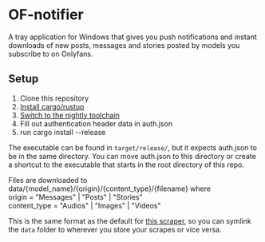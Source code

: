 # OF-notifier
A tray application for Windows that gives you push notifications and instant downloads of new posts, messages and stories posted by models you subscribe to on Onlyfans.

## Setup
1. Clone this repository
2. [Install cargo/rustup](https://www.rust-lang.org/tools/install)
3. [Switch to the nightly toolchain](https://rust-lang.github.io/rustup/concepts/channels.html)
4. Fill out authentication header data in auth.json
5. run cargo install --release

The executable can be found in `target/release/`, but it expects auth.json to be in the same directory. You can move auth.json to this directory or create a shortcut to the executable that starts in the root directory of this repo.

Files are downloaded to data/{model_name}/{origin}/{content_type}/{filename} where <br>
origin = "Messages" | "Posts" | "Stories"<br>
content_type = "Audios" | "Images" | "Videos"<br>

This is the same format as the default for [this scraper](https://github.com/DIGITALCRIMINALs/OnlyFans), so you can symlink the `data` folder to wherever you store your scrapes or vice versa.
